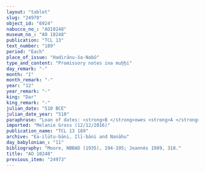 ```yaml
---
layout: "tablet"
slug: "24970"
object_id: "6924"
nabucco_no_: "AO10248"
museum_no_: "AO 10248"
publication: "TCL 13"
text_number: "189"
period: "Each"
place_of_issue: "Hadirānu-ša-Nabû"
type_and_content: "Promissory notes ina muẖẖi"
day_remark: "-"
month: "I"
month_remark: "-"
year: "12"
year_remark: "-"
king: "Dar"
king_remark: "-"
julian_date: "510 BCE"
julian_date_year: "510"
paraphrase: "Loan of dates: <strong>B </strong>owes <strong>A </strong>1;3.2 kor (231 l) of barley, <em>&scaron;ib&scaron;u</em>-impost of the field (<em>eqlu</em>) of the irrigation district (<em>tamirtu</em>) Hallatu in the <em>han&scaron;&ucirc;</em>-land of Bīt-Ilūtu-bāni. He will give the barley in its entirety in Simān (III) in Borsippa in the house of <strong>A</strong>, according to the measure (<em>ma&scaron;īhu</em>) of 1 <em>pānu</em>. The (service of the) agricultural supervisor (<em>gugallu</em>) is not yet paid (<em>eṭēru</em> Stat.). 3 witnesses and the scribe.<br /> &nbsp;<br /> <strong>A</strong> = Mu&scaron;ēzib-Bēl/Zēr-Bābili//(Ea-)ilūtu-bāni; <strong>B</strong> = Nab&ucirc;-iddin/Mu&scaron;ēzib//Maṣṣar-abulli; Scribe = Nab&ucirc;-mukīn-zēri/Nādinu//Bitahhi<br /> &nbsp;"
imported: "Melanie Gross (12/12/2016)"
publication_name: "TCL 13 189"
archive: "Ea-ilūtu-bāni, Ilī-bāni and Nanāhu"
day_babylonian_: "11"
bibliography: "Moore, NBBAD (1935), 194-195; Joannès 1989, 318."
title: "AO 10248"
previous_item: "24973"
---
```

